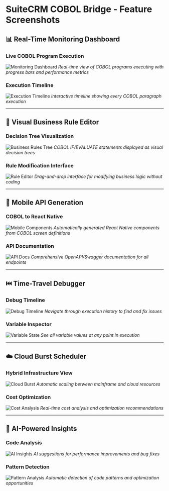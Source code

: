 # SuiteCRM COBOL Bridge - Feature Screenshots

## 📊 Real-Time Monitoring Dashboard

### Live COBOL Program Execution
![Monitoring Dashboard](screenshots/monitoring-dashboard.png)
*Real-time view of COBOL programs executing with progress bars and performance metrics*

### Execution Timeline
![Execution Timeline](screenshots/execution-timeline.png)
*Interactive timeline showing every COBOL paragraph execution*

---

## 🎯 Visual Business Rule Editor

### Decision Tree Visualization
![Business Rules Tree](screenshots/business-rules-tree.png)
*COBOL IF/EVALUATE statements displayed as visual decision trees*

### Rule Modification Interface
![Rule Editor](screenshots/rule-editor.png)
*Drag-and-drop interface for modifying business logic without coding*

---

## 📱 Mobile API Generation

### COBOL to React Native
![Mobile Components](screenshots/mobile-components.png)
*Automatically generated React Native components from COBOL screen definitions*

### API Documentation
![API Docs](screenshots/api-documentation.png)
*Comprehensive OpenAPI/Swagger documentation for all endpoints*

---

## ⏮️ Time-Travel Debugger

### Debug Timeline
![Debug Timeline](screenshots/debug-timeline.png)
*Navigate through execution history to find and fix issues*

### Variable Inspector
![Variable State](screenshots/variable-inspector.png)
*See all variable values at any point in execution*

---

## ☁️ Cloud Burst Scheduler

### Hybrid Infrastructure View
![Cloud Burst](screenshots/cloud-burst-dashboard.png)
*Automatic scaling between mainframe and cloud resources*

### Cost Optimization
![Cost Analysis](screenshots/cost-optimization.png)
*Real-time cost analysis and optimization recommendations*

---

## 🤖 AI-Powered Insights

### Code Analysis
![AI Insights](screenshots/ai-code-review.png)
*AI suggestions for performance improvements and bug fixes*

### Pattern Detection
![Pattern Analysis](screenshots/pattern-detection.png)
*Automatic detection of code patterns and optimization opportunities*